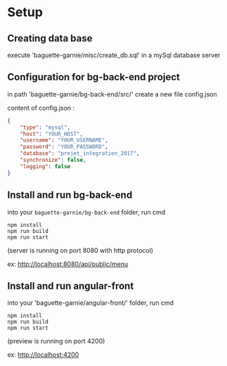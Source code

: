 Setup
=====

Creating data base
------------------
execute 'baguette-garnie/misc/create_db.sql' in a mySql database server


Configuration for bg-back-end project
-------------------------------------
in path 'baguette-garnie/bg-back-end/src/' create a new file config.json


content of config.json :
```json
{
    "type": "mysql",  
    "host": "YOUR_HOST",  
    "username": "YOUR_USERNAME",  
    "password": "YOUR_PASSWORD",  
    "database": "projet_integration_2017",  
    "synchronize": false,  
    "logging": false  
}
```


Install and run bg-back-end
---------------------------
into your `baguette-garnie/bg-back-end` folder, run cmd
```
npm install
npm run build
npm run start
```
(server is running on port 8080 with http protocol)

ex: [http://localhost:8080/api/public/menu](http://localhost:8080/api/public/menu)


Install and run angular-front
-----------------------------
into your 'baguette-garnie/angular-front/' folder, run cmd
```
npm install
npm run build
npm run start
```
(preview is running on port 4200)

ex: [http://localhost:4200](http://localhost:4200)
